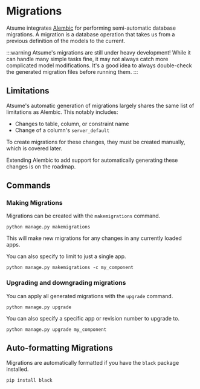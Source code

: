 # Migrations

Atsume integrates [Alembic](https://alembic.sqlalchemy.org/en/latest/index.html) 
for performing semi-automatic database migrations. A migration is a 
database operation that takes us from a previous definition of the 
models to the current. 

:::warning
Atsume's migrations are still under heavy development! While 
it can handle many simple tasks fine, it may not always catch 
more complicated model modifications. It's a good idea to always 
double-check the generated migration files before running them.
:::

## Limitations

Atsume's automatic generation of migrations largely shares the same list of 
limitations as Alembic. This notably includes:

- Changes to table, column, or constraint name
- Change of a column's `server_default`

To create migrations for these changes, they must be created manually, which is covered later.

Extending Alembic to add support for automatically generating these changes is 
on the roadmap.

## Commands

### Making Migrations

Migrations can be created with the `makemigrations` command.

```shell
python manage.py makemigrations
```

This will make new migrations for any changes in any currently loaded apps.

You can also specify to limit to just a single app.

```shell
python manage.py makemigrations -c my_component
```

### Upgrading and downgrading migrations

You can apply all generated migrations with the `upgrade` command.

```shell
python manage.py upgrade
```

You can also specify a specific app or revision number to upgrade to.

```shell
python manage.py upgrade my_component
```


## Auto-formatting Migrations

Migrations are automatically formatted if you have the `black` package installed. 

```shell
pip install black
```


